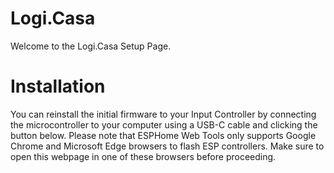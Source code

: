 # Logi.Casa

Welcome to the Logi.Casa Setup Page.

# Installation

You can reinstall the initial firmware to your Input Controller by connecting the microcontroller to your computer using a USB-C cable and clicking the button below.
Please note that ESPHome Web Tools only supports Google Chrome and Microsoft Edge browsers to flash ESP controllers. Make sure to open this webpage in one of these browsers before proceeding.

<esp-web-install-button manifest="./manifest.json"></esp-web-install-button>

<script type="module" src="https://unpkg.com/esp-web-tools@9/dist/web/install-button.js?module"></script>

